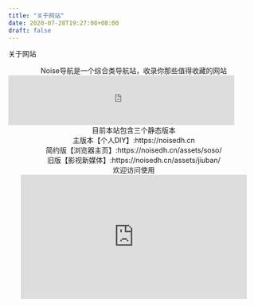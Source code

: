 ```yaml
---
title: "关于网站"
date: 2020-07-28T19:27:08+08:00
draft: false
---
```


关于网站


<center>Noise导航是一个综合类导航站，收录你那些值得收藏的网站</center>

 <iframe  
 height=100
 width=90% 
 src="https://rcy1314.github.io/greet-widgets"  
 frameborder=0  
 allowfullscreen>
 </iframe>

<center>目前本站包含三个静态版本<center>
主版本【个人DIY】:https://noisedh.cn<center>
简约版【浏览器主页】:https://noisedh.cn/assets/soso/<center>
旧版【影视新媒体】:https://noisedh.cn/assets/jiuban/<center>
欢迎访问使用<center></center>

 <iframe  
 height=250 
 width=90% 
 src="https://rcy1314.github.io/zhichi"  
 frameborder=0  
 allowfullscreen>
 </iframe>